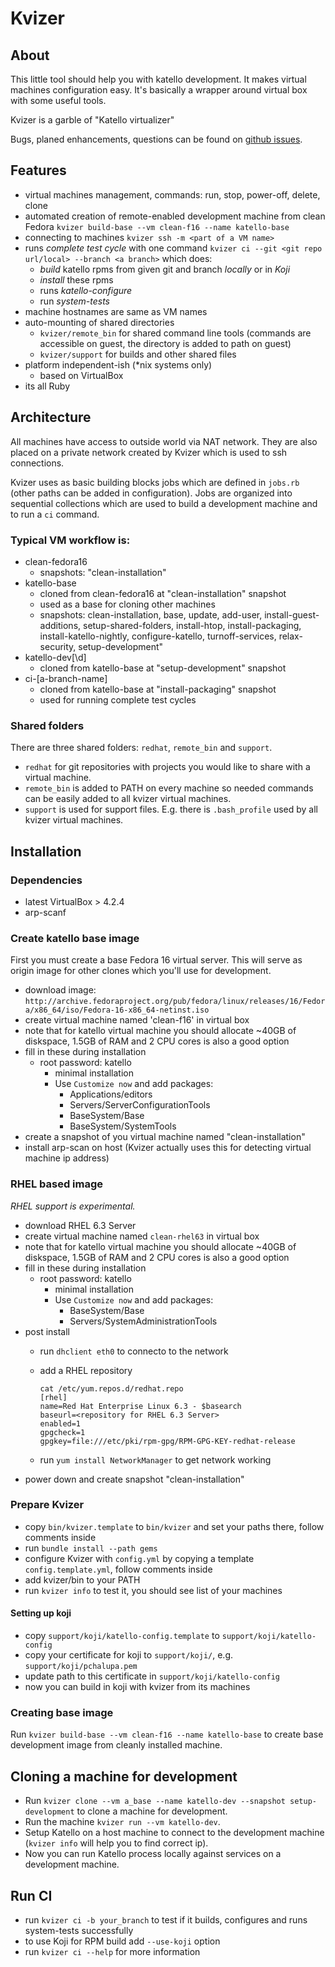 # Kvizer

## About

This little tool should help you with katello development. It makes virtual machines configuration easy. It's basically a wrapper around virtual box with some useful tools.

Kvizer is a garble of "Katello virtualizer"

Bugs, planed enhancements, questions can be found on [github issues](https://github.com/pitr-ch/kvizer/issues).

## Features

-   virtual machines management, commands: run, stop, power-off, delete, clone
-   automated creation of remote-enabled development machine from clean Fedora `kvizer build-base --vm clean-f16 --name katello-base`
-   connecting to machines `kvizer ssh -m <part of a VM name>`
-   runs *complete test cycle* with one command `kvizer ci --git <git repo url/local> --branch <a branch>` which does:
    -   *build* katello rpms from given git and branch *locally* or in *Koji*
    -   *install* these rpms
    -   runs *katello-configure*
    -   run *system-tests*
-   machine hostnames are same as VM names
-   auto-mounting of shared directories
    -   `kvizer/remote_bin` for shared command line tools (commands are accessible on guest, the directory is added to path on guest)
    -   `kvizer/support` for builds and other shared files
-   platform independent-ish (*nix systems only)
    -   based on VirtualBox
-   its all Ruby

## Architecture

All machines have access to outside world via NAT network. They are also placed on a private network created by Kvizer which is used to ssh connections.

Kvizer uses as basic building blocks jobs which are defined in `jobs.rb` (other paths can be added in configuration). Jobs are organized into sequential collections which are used to build a development machine and to run a `ci` command.

### Typical VM workflow is:

-   clean-fedora16
    -   snapshots: "clean-installation"
-   katello-base
    -   cloned from clean-fedora16 at "clean-installation" snapshot
    -   used as a base for cloning other machines
    -   snapshots: clean-installation, base, update, add-user, install-guest-additions, setup-shared-folders, install-htop, install-packaging, install-katello-nightly, configure-katello, turnoff-services, relax-security, setup-development"
-   katello-dev[\d]
    -   cloned from katello-base at "setup-development" snapshot
-   ci-[a-branch-name]
    -   cloned from katello-base at "install-packaging" snapshot
    -   used for running complete test cycles

### Shared folders

There are three shared folders: `redhat`, `remote_bin` and `support`.

-   `redhat` for git repositories with projects you would like to share with a virtual machine.
-   `remote_bin` is added to PATH on every machine so needed commands can be easily added to all kvizer virtual machines.
-   `support` is used for support files. E.g. there is `.bash_profile` used by all kvizer virtual machines.

## Installation

### Dependencies

-   latest VirtualBox > 4.2.4
-   arp-scanf

### Create katello base image

First you must create a base Fedora 16 virtual server. This will serve as origin image for other clones which you'll use for development.

-   download image: `http://archive.fedoraproject.org/pub/fedora/linux/releases/16/Fedora/x86_64/iso/Fedora-16-x86_64-netinst.iso`
-   create virtual machine named 'clean-f16' in virtual box
-   note that for katello virtual machine you should allocate ~40GB of diskspace, 1.5GB of RAM and 2 CPU cores is also a good option
-   fill in these during installation
    -   root password: katello
        -   minimal installation
        -   Use `Customize now` and add packages:
            -   Applications/editors
            -   Servers/ServerConfigurationTools
            -   BaseSystem/Base
            -   BaseSystem/SystemTools
-   create a snapshot of you virtual machine named "clean-installation"
-   install arp-scan on host (Kvizer actually uses this for detecting virtual machine ip address)

### RHEL based image

_RHEL support is experimental._

-   download RHEL 6.3 Server
-   create virtual machine named `clean-rhel63` in virtual box
-   note that for katello virtual machine you should allocate ~40GB of diskspace, 1.5GB of RAM and 2 CPU cores is also a good option
-   fill in these during installation
    -   root password: katello
        -   minimal installation
        -   Use `Customize now` and add packages:
            -   BaseSystem/Base
            -   Servers/SystemAdministrationTools
-   post install
    -   run `dhclient eth0` to connecto to the network
    -   add a RHEL repository

            cat /etc/yum.repos.d/redhat.repo
            [rhel]
            name=Red Hat Enterprise Linux 6.3 - $basearch
            baseurl=<repository for RHEL 6.3 Server>
            enabled=1
            gpgcheck=1
            gpgkey=file:///etc/pki/rpm-gpg/RPM-GPG-KEY-redhat-release

    -   run `yum install NetworkManager` to get network working
-   power down and create snapshot "clean-installation"

### Prepare Kvizer

-   copy `bin/kvizer.template` to `bin/kvizer` and set your paths there, follow comments inside
-   run `bundle install --path gems`
-   configure Kvizer with `config.yml` by copying a template `config.template.yml`, follow comments inside
-   add kvizer/bin to your PATH
-   run `kvizer info` to test it, you should see list of your machines

#### Setting up koji

-   copy `support/koji/katello-config.template` to `support/koji/katello-config`
-   copy your certificate for koji to `support/koji/`, e.g. `support/koji/pchalupa.pem`
-   update path to this certificate in `support/koji/katello-config`
-   now you can build in koji with kvizer from its machines

### Creating base image

Run `kvizer build-base --vm clean-f16 --name katello-base` to create base development image from cleanly installed machine.

## Cloning a machine for development

-   Run `kvizer clone --vm a_base --name katello-dev --snapshot setup-development` to clone a machine for development.
-   Run the machine `kvizer run --vm katello-dev`.
-   Setup Katello on a host machine to connect to the development machine (`kvizer info` will help you to find correct ip).
-   Now you can run Katello process locally against services on a development machine.

## Run CI

-   run `kvizer ci -b your_branch` to test if it builds, configures and runs system-tests successfully
-   to use Koji for RPM build add `--use-koji` option
-   run `kvizer ci --help` for more information



